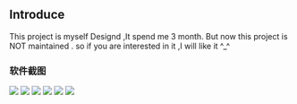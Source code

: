 ## Introduce
This project is myself Designd ,It spend me 3 month. But now this project is NOT maintained . so if you are interested in it ,I will like it ^_^
### 软件截图
![](http://i1.piimg.com/567571/b665955a1f99ffaf.jpg)
![](http://i1.piimg.com/567571/f22be05f1ddf00b3.jpg)
![](http://i1.piimg.com/567571/6582a09c60975b81.jpg)
![](http://i1.piimg.com/567571/386bda5c08b14093.jpg)
![](http://i1.piimg.com/567571/a186dc227e935db1.jpg)
![](http://i1.piimg.com/567571/249567a96940bd55.jpg)


